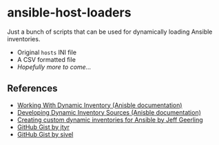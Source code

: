 # ansible-host-loaders

Just a bunch of scripts that can be used for dynamically loading
Ansible inventories.

* Original `hosts` INI file
* A CSV formatted file
* *Hopefully more to come...*

## References
* [Working With Dynamic Inventory (Anisble documentation)](https://docs.ansible.com/ansible/latest/user_guide/intro_dynamic_inventory.html)
* [Developing Dynamic Inventory Sources (Anisble documentation)](https://docs.ansible.com/ansible/latest/dev_guide/developing_inventory.html#developing-inventory)
* [Creating custom dynamic inventories for Ansible by Jeff Geerling](https://www.jeffgeerling.com/blog/creating-custom-dynamic-inventories-ansible)
* [GitHub Gist by jtyr](https://gist.github.com/jtyr/5213fabf2bcb943efc82f00959b91163)
* [GitHub Gist by sivel](https://gist.github.com/sivel/3c0745243787b9899486)
